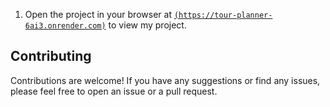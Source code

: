 1. Open the project in your browser at [`(https://tour-planner-6ai3.onrender.com)`](https://tour-planner-6ai3.onrender.com) to view my project.

## Contributing

Contributions are welcome! If you have any suggestions or find any issues, please feel free to open an issue or a pull request.
